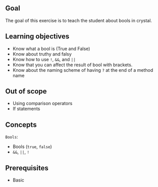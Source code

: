 ## Goal

The goal of this exercise is to teach the student about bools in crystal.

## Learning objectives

- Know what a bool is (True and False)
- Know about truthy and falsy
- Know how to use `!`, `&&`, and `||`
- Know that you can affect the result of bool with brackets.
- Know about the naming scheme of having `?` at the end of a method name

## Out of scope

- Using comparison operators
- If statements

## Concepts

`Bools`:

- Bools (`true`, `false`)
- `&&`, `||`, `!`

## Prerequisites

- Basic